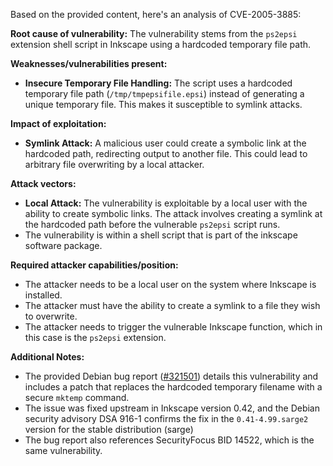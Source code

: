 Based on the provided content, here's an analysis of CVE-2005-3885:

**Root cause of vulnerability:**
The vulnerability stems from the `ps2epsi` extension shell script in Inkscape using a hardcoded temporary file path.

**Weaknesses/vulnerabilities present:**
- **Insecure Temporary File Handling:** The script uses a hardcoded temporary file path (`/tmp/tmpepsifile.epsi`) instead of generating a unique temporary file. This makes it susceptible to symlink attacks.

**Impact of exploitation:**
- **Symlink Attack:** A malicious user could create a symbolic link at the hardcoded path, redirecting output to another file. This could lead to arbitrary file overwriting by a local attacker.

**Attack vectors:**
- **Local Attack:** The vulnerability is exploitable by a local user with the ability to create symbolic links. The attack involves creating a symlink at the hardcoded path before the vulnerable `ps2epsi` script runs.
- The vulnerability is within a shell script that is part of the inkscape software package.

**Required attacker capabilities/position:**
- The attacker needs to be a local user on the system where Inkscape is installed.
- The attacker must have the ability to create a symlink to a file they wish to overwrite.
- The attacker needs to trigger the vulnerable Inkscape function, which in this case is the `ps2epsi` extension.

**Additional Notes:**
- The provided Debian bug report ([#321501](https://bugs.debian.org/cgi-bin/bugreport.cgi?bug=321501)) details this vulnerability and includes a patch that replaces the hardcoded temporary filename with a secure `mktemp` command.
-  The issue was fixed upstream in Inkscape version 0.42, and the Debian security advisory DSA 916-1 confirms the fix in the `0.41-4.99.sarge2` version for the stable distribution (sarge)
- The bug report also references SecurityFocus BID 14522, which is the same vulnerability.